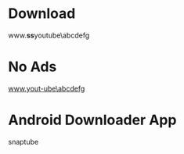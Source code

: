 # Download

www.**ss**youtube\abcdefg

# No Ads

www.yout-ube\abcdefg

# Android Downloader App

snaptube
